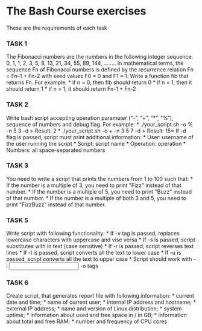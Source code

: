 <h1>The Bash Course exercises</h1>

These are the requirements of each task

<h3>TASK 1</h3>
The Fibonacci numbers are the numbers in the following integer sequence. 0, 1, 1, 2, 3, 5, 8, 13, 21, 34, 55, 89, 144, …….. In mathematical terms, the sequence Fn of Fibonacci numbers is defined by the recurrence relation Fn = Fn-1 + Fn-2 with seed values F0 = 0 and F1 = 1. Write a function fib that returns Fn. For example:
    * if n = 0, then fib should return 0
    * if n = 1, then it should return 1
    * if n > 1, it should return Fn-1 + Fn-2

<h3>TASK 2</h3>
Write bash script accepting operation parameter (“-”, “+”, “*”, “%”), sequence of numbers and debug flag. For example:
    * ./your_script.sh -o % -n 5 3 -d > Result: 2
    * ./your_script.sh -o + -n 3 5 7 -d > Result: 15=
If -d flag is passed, script must print additional information:
    * User: username of the user running the script
    * Script: script name        
    * Operation: operation
    * Numbers: all space-separated numbers


<h3>TASK 3</h3>
You need to write a script that prints the numbers from 1 to 100 such that:
    * If the number is a multiple of 3, you need to print "Fizz" instead of that number.
    * If the number is a multiple of 5, you need to print "Buzz" instead of that number.
    * If the number is a multiple of both 3 and 5, you need to print "FizzBuzz" instead of that number.

<h3>TASK 5</h3>
Write script with following functionality:
    * If -v tag is passed, replaces lowercase characters with uppercase and vise versa
    * If -s is passed, script substitutes <A_WORD> with <B_WORD> in text (case sensitive)
    * If -r is passed, script reverses text lines
    * If -l is passed, script converts all the text to lower case
    * If -u is passed, script converts all the text to upper case
    * Script should work with -i <input file> -o <output file> tags

<h3>TASK 6</h3>
Create script, that generates report file with following information:
    * current date and time;
    * name of current user;
    * internal IP address and hostname;
    * external IP address;
    * name and version of Linux distribution;
    * system uptime;
    * information about used and free space in / in GB;
    * information about total and free RAM;
    * number and frequency of CPU cores
